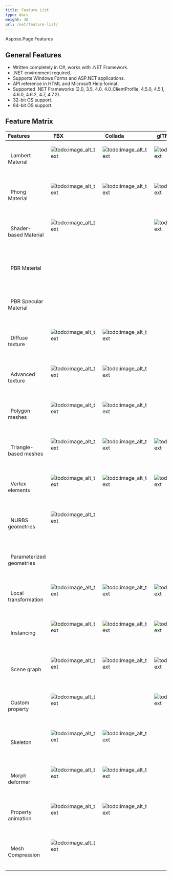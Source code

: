 ```yaml
---
title: Feature List
type: docs
weight: 30
url: /net/feature-list/
---
```


Aspose.Page Features
## **General Features**
- Written completely in C#, works with .NET Framework.
- .NET environment required.
- Supports Windows Forms and ASP.NET applications.
- API reference in HTML and Microsoft Help format.
- Supported .NET Frameworks (2.0, 3.5, 4.0, 4.0_ClientProfile, 4.5.0, 4.5.1, 4.6.0, 4.6.2, 4.7, 4.7.2).
- 32-bit OS support.
- 64-bit OS support.
## **Feature Matrix**

|**Features** |` `FBX |` `Collada |` `glTF |` `glTF 2.0 |` `U3D |` `PDF |` `STL |` `OBJ |` `PLY |` `3DS |` `ASE |` `X |` `3MF |` `RVM |` `Draco |
| :- | :- | :- | :- | :- | :- | :- | :- | :- | :- | :- | :- | :- | :- | :- | :- |
|` `Lambert Material |<p>![todo:image_alt_text](https://wiki.nanjing.dynabic.com/resources/icons/silk/accept.png)</p><p> </p>|<p>![todo:image_alt_text](https://wiki.nanjing.dynabic.com/resources/icons/silk/accept.png)</p><p> </p>|<p>![todo:image_alt_text](https://wiki.nanjing.dynabic.com/resources/icons/silk/accept.png)</p><p> </p>| |<p>![todo:image_alt_text](https://wiki.nanjing.dynabic.com/resources/icons/silk/accept.png)</p><p> </p>|<p>![todo:image_alt_text](https://wiki.nanjing.dynabic.com/resources/icons/silk/accept.png)</p><p> </p>| |<p>![todo:image_alt_text](https://wiki.nanjing.dynabic.com/resources/icons/silk/accept.png)</p><p> </p>| |<p>![todo:image_alt_text](https://wiki.nanjing.dynabic.com/resources/icons/silk/accept.png)</p><p> </p>|<p>![todo:image_alt_text](https://wiki.nanjing.dynabic.com/resources/icons/silk/accept.png)</p><p> </p>|<p>![todo:image_alt_text](https://wiki.nanjing.dynabic.com/resources/icons/silk/accept.png)</p><p> </p>| | | |
|` `Phong Material |<p>![todo:image_alt_text](https://wiki.nanjing.dynabic.com/resources/icons/silk/accept.png)</p><p> </p>|<p>![todo:image_alt_text](https://wiki.nanjing.dynabic.com/resources/icons/silk/accept.png)</p><p> </p>|<p>![todo:image_alt_text](https://wiki.nanjing.dynabic.com/resources/icons/silk/accept.png)</p><p> </p>| |<p>![todo:image_alt_text](https://wiki.nanjing.dynabic.com/resources/icons/silk/accept.png)</p><p> </p>|<p>![todo:image_alt_text](https://wiki.nanjing.dynabic.com/resources/icons/silk/accept.png)</p><p> </p>| |<p>![todo:image_alt_text](https://wiki.nanjing.dynabic.com/resources/icons/silk/accept.png)</p><p> </p>| | |<p>![todo:image_alt_text](https://wiki.nanjing.dynabic.com/resources/icons/silk/accept.png)</p><p> </p>|<p>![todo:image_alt_text](https://wiki.nanjing.dynabic.com/resources/icons/silk/accept.png)</p><p> </p>| | | |
|` `Shader-based Material |<p>![todo:image_alt_text](https://wiki.nanjing.dynabic.com/resources/icons/silk/accept.png)</p><p> </p>| |<p>![todo:image_alt_text](https://wiki.nanjing.dynabic.com/resources/icons/silk/accept.png)</p><p> </p>| | | | | | | | | | | | |
|` `PBR Material | | | |<p>![todo:image_alt_text](https://wiki.nanjing.dynabic.com/resources/icons/silk/accept.png)</p><p> </p>| | | | | | | | | | | |
|` `PBR Specular Material | | | |<p>![todo:image_alt_text](https://wiki.nanjing.dynabic.com/resources/icons/silk/accept.png)</p><p> </p>| | | | | | | | | | | |
|` `Diffuse texture |<p>![todo:image_alt_text](https://wiki.nanjing.dynabic.com/resources/icons/silk/accept.png)</p><p> </p>|<p>![todo:image_alt_text](https://wiki.nanjing.dynabic.com/resources/icons/silk/accept.png)</p><p> </p>| |<p>![todo:image_alt_text](https://wiki.nanjing.dynabic.com/resources/icons/silk/accept.png)</p><p> </p>|<p>![todo:image_alt_text](https://wiki.nanjing.dynabic.com/resources/icons/silk/accept.png)</p><p> </p>|<p>![todo:image_alt_text](https://wiki.nanjing.dynabic.com/resources/icons/silk/accept.png)</p><p> </p>| |<p>![todo:image_alt_text](https://wiki.nanjing.dynabic.com/resources/icons/silk/accept.png)</p><p> </p>| |<p>![todo:image_alt_text](https://wiki.nanjing.dynabic.com/resources/icons/silk/accept.png)</p><p> </p>|<p>![todo:image_alt_text](https://wiki.nanjing.dynabic.com/resources/icons/silk/accept.png)</p><p> </p>|<p>![todo:image_alt_text](https://wiki.nanjing.dynabic.com/resources/icons/silk/accept.png)</p><p> </p>|<p>![todo:image_alt_text](https://wiki.nanjing.dynabic.com/resources/icons/silk/accept.png)</p><p> </p>| | |
|` `Advanced texture |<p>![todo:image_alt_text](https://wiki.nanjing.dynabic.com/resources/icons/silk/accept.png)</p><p> </p>|<p>![todo:image_alt_text](https://wiki.nanjing.dynabic.com/resources/icons/silk/accept.png)</p><p> </p>| |<p>![todo:image_alt_text](https://wiki.nanjing.dynabic.com/resources/icons/silk/accept.png)</p><p> </p>|<p>![todo:image_alt_text](https://wiki.nanjing.dynabic.com/resources/icons/silk/accept.png)</p><p> </p>|<p>![todo:image_alt_text](https://wiki.nanjing.dynabic.com/resources/icons/silk/accept.png)</p><p> </p>| |<p>![todo:image_alt_text](https://wiki.nanjing.dynabic.com/resources/icons/silk/accept.png)</p><p> </p>| | | | | | | |
|` `Polygon meshes |<p>![todo:image_alt_text](https://wiki.nanjing.dynabic.com/resources/icons/silk/accept.png)</p><p> </p>|<p>![todo:image_alt_text](https://wiki.nanjing.dynabic.com/resources/icons/silk/accept.png)</p><p> </p>| | | | | |<p>![todo:image_alt_text](https://wiki.nanjing.dynabic.com/resources/icons/silk/accept.png)</p><p> </p>| | | | | |<p>![todo:image_alt_text](https://wiki.nanjing.dynabic.com/resources/icons/silk/accept.png)</p><p> </p>| |
|` `Triangle-based meshes |<p>![todo:image_alt_text](https://wiki.nanjing.dynabic.com/resources/icons/silk/accept.png)</p><p> </p>|<p>![todo:image_alt_text](https://wiki.nanjing.dynabic.com/resources/icons/silk/accept.png)</p><p> </p>|<p>![todo:image_alt_text](https://wiki.nanjing.dynabic.com/resources/icons/silk/accept.png)</p><p> </p>|<p>![todo:image_alt_text](https://wiki.nanjing.dynabic.com/resources/icons/silk/accept.png)</p><p> </p>|<p>![todo:image_alt_text](https://wiki.nanjing.dynabic.com/resources/icons/silk/accept.png)</p><p> </p>|<p>![todo:image_alt_text](https://wiki.nanjing.dynabic.com/resources/icons/silk/accept.png)</p><p> </p>|<p>![todo:image_alt_text](https://wiki.nanjing.dynabic.com/resources/icons/silk/accept.png)</p><p> </p>|<p>![todo:image_alt_text](https://wiki.nanjing.dynabic.com/resources/icons/silk/accept.png)</p><p> </p>|<p>![todo:image_alt_text](https://wiki.nanjing.dynabic.com/resources/icons/silk/accept.png)</p><p> </p>|<p>![todo:image_alt_text](https://wiki.nanjing.dynabic.com/resources/icons/silk/accept.png)</p><p> </p>|<p>![todo:image_alt_text](https://wiki.nanjing.dynabic.com/resources/icons/silk/accept.png)</p><p> </p>|<p>![todo:image_alt_text](https://wiki.nanjing.dynabic.com/resources/icons/silk/accept.png)</p><p> </p>|<p>![todo:image_alt_text](https://wiki.nanjing.dynabic.com/resources/icons/silk/accept.png)</p><p> </p>|<p>![todo:image_alt_text](https://wiki.nanjing.dynabic.com/resources/icons/silk/accept.png)</p><p> </p>|<p>![todo:image_alt_text](https://wiki.nanjing.dynabic.com/resources/icons/silk/accept.png)</p><p> </p>|
|` `Vertex elements |<p>![todo:image_alt_text](https://wiki.nanjing.dynabic.com/resources/icons/silk/accept.png)</p><p> </p>|<p>![todo:image_alt_text](https://wiki.nanjing.dynabic.com/resources/icons/silk/accept.png)</p><p> </p>|<p>![todo:image_alt_text](https://wiki.nanjing.dynabic.com/resources/icons/silk/accept.png)</p><p> </p>|<p>![todo:image_alt_text](https://wiki.nanjing.dynabic.com/resources/icons/silk/accept.png)</p><p> </p>|<p>![todo:image_alt_text](https://wiki.nanjing.dynabic.com/resources/icons/silk/accept.png)</p><p> </p>|<p>![todo:image_alt_text](https://wiki.nanjing.dynabic.com/resources/icons/silk/accept.png)</p><p> </p>| |<p>![todo:image_alt_text](https://wiki.nanjing.dynabic.com/resources/icons/silk/accept.png)</p><p> </p>|<p>![todo:image_alt_text](https://wiki.nanjing.dynabic.com/resources/icons/silk/accept.png)</p><p> </p>|<p>![todo:image_alt_text](https://wiki.nanjing.dynabic.com/resources/icons/silk/accept.png)</p><p> </p>|<p>![todo:image_alt_text](https://wiki.nanjing.dynabic.com/resources/icons/silk/accept.png)</p><p> </p>|<p>![todo:image_alt_text](https://wiki.nanjing.dynabic.com/resources/icons/silk/accept.png)</p><p> </p>| | |<p>![todo:image_alt_text](https://wiki.nanjing.dynabic.com/resources/icons/silk/accept.png)</p><p> </p>|
|` `NURBS geometries |<p>![todo:image_alt_text](https://wiki.nanjing.dynabic.com/resources/icons/silk/accept.png)</p><p> </p>| | | | | | | | | | | | | | |
|` `Parameterized geometries | | | | | | | | | | | | | |<p>![todo:image_alt_text](https://wiki.nanjing.dynabic.com/resources/icons/silk/accept.png)</p><p> </p>| |
|` `Local transformation |<p>![todo:image_alt_text](https://wiki.nanjing.dynabic.com/resources/icons/silk/accept.png)</p><p> </p>|<p>![todo:image_alt_text](https://wiki.nanjing.dynabic.com/resources/icons/silk/accept.png)</p><p> </p>|<p>![todo:image_alt_text](https://wiki.nanjing.dynabic.com/resources/icons/silk/accept.png)</p><p> </p>|<p>![todo:image_alt_text](https://wiki.nanjing.dynabic.com/resources/icons/silk/accept.png)</p><p> </p>|<p>![todo:image_alt_text](https://wiki.nanjing.dynabic.com/resources/icons/silk/accept.png)</p><p> </p>|<p>![todo:image_alt_text](https://wiki.nanjing.dynabic.com/resources/icons/silk/accept.png)</p><p> </p>| | | |<p>![todo:image_alt_text](https://wiki.nanjing.dynabic.com/resources/icons/silk/accept.png)</p><p> </p>|<p>![todo:image_alt_text](https://wiki.nanjing.dynabic.com/resources/icons/silk/accept.png)</p><p> </p>|<p>![todo:image_alt_text](https://wiki.nanjing.dynabic.com/resources/icons/silk/accept.png)</p><p> </p>| |<p>![todo:image_alt_text](https://wiki.nanjing.dynabic.com/resources/icons/silk/accept.png)</p><p> </p>| |
|` `Instancing |<p>![todo:image_alt_text](https://wiki.nanjing.dynabic.com/resources/icons/silk/accept.png)</p><p> </p>|<p>![todo:image_alt_text](https://wiki.nanjing.dynabic.com/resources/icons/silk/accept.png)</p><p> </p>|<p>![todo:image_alt_text](https://wiki.nanjing.dynabic.com/resources/icons/silk/accept.png)</p><p> </p>|<p>![todo:image_alt_text](https://wiki.nanjing.dynabic.com/resources/icons/silk/accept.png)</p><p> </p>|<p>![todo:image_alt_text](https://wiki.nanjing.dynabic.com/resources/icons/silk/accept.png)</p><p> </p>|<p>![todo:image_alt_text](https://wiki.nanjing.dynabic.com/resources/icons/silk/accept.png)</p><p> </p>| | | | | | | | | |
|` `Scene graph |<p>![todo:image_alt_text](https://wiki.nanjing.dynabic.com/resources/icons/silk/accept.png)</p><p> </p>|<p>![todo:image_alt_text](https://wiki.nanjing.dynabic.com/resources/icons/silk/accept.png)</p><p> </p>|<p>![todo:image_alt_text](https://wiki.nanjing.dynabic.com/resources/icons/silk/accept.png)</p><p> </p>|<p>![todo:image_alt_text](https://wiki.nanjing.dynabic.com/resources/icons/silk/accept.png)</p><p> </p>|<p>![todo:image_alt_text](https://wiki.nanjing.dynabic.com/resources/icons/silk/accept.png)</p><p> </p>|<p>![todo:image_alt_text](https://wiki.nanjing.dynabic.com/resources/icons/silk/accept.png)</p><p> </p>| | | |<p>![todo:image_alt_text](https://wiki.nanjing.dynabic.com/resources/icons/silk/accept.png)</p><p> </p>| |<p>![todo:image_alt_text](https://wiki.nanjing.dynabic.com/resources/icons/silk/accept.png)</p><p> </p>| |<p>![todo:image_alt_text](https://wiki.nanjing.dynabic.com/resources/icons/silk/accept.png)</p><p> </p>| |
|` `Custom property |<p>![todo:image_alt_text](https://wiki.nanjing.dynabic.com/resources/icons/silk/accept.png)</p><p> </p>| |<p>![todo:image_alt_text](https://wiki.nanjing.dynabic.com/resources/icons/silk/accept.png)</p><p> </p>|<p>![todo:image_alt_text](https://wiki.nanjing.dynabic.com/resources/icons/silk/accept.png)</p><p> </p>| | | | | | | | | | | |
|` `Skeleton |<p>![todo:image_alt_text](https://wiki.nanjing.dynabic.com/resources/icons/silk/accept.png)</p><p> </p>|<p>![todo:image_alt_text](https://wiki.nanjing.dynabic.com/resources/icons/silk/accept.png)</p><p> </p>| | | | | | | | | | | | | |
|` `Morph deformer |<p>![todo:image_alt_text](https://wiki.nanjing.dynabic.com/resources/icons/silk/accept.png)</p><p> </p>|<p>![todo:image_alt_text](https://wiki.nanjing.dynabic.com/resources/icons/silk/accept.png)</p><p> </p>| | | | | | | | | | | | | |
|` `Property animation |<p>![todo:image_alt_text](https://wiki.nanjing.dynabic.com/resources/icons/silk/accept.png)</p><p> </p>|<p>![todo:image_alt_text](https://wiki.nanjing.dynabic.com/resources/icons/silk/accept.png)</p><p> </p>| | | | | | | | | | | | | |
|` `Mesh Compression |<p>![todo:image_alt_text](https://wiki.nanjing.dynabic.com/resources/icons/silk/accept.png)</p><p> </p>| | | |<p>![todo:image_alt_text](https://wiki.nanjing.dynabic.com/resources/icons/silk/accept.png)</p><p> </p>|<p>![todo:image_alt_text](https://wiki.nanjing.dynabic.com/resources/icons/silk/accept.png)</p><p> </p>| | | | | | |<p>![todo:image_alt_text](https://wiki.nanjing.dynabic.com/resources/icons/silk/accept.png)</p><p> </p>| |<p>![todo:image_alt_text](https://wiki.nanjing.dynabic.com/resources/icons/silk/accept.png)</p><p> </p>|

